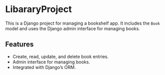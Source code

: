 # LibararyProject
This is a Django project for managing a bookshelf app. It includes the `Book` model and uses the Django admin interface for managing books.

## Features
- Create, read, update, and delete book entries.
- Admin interface for managing books.
- Integrated with Django’s ORM.